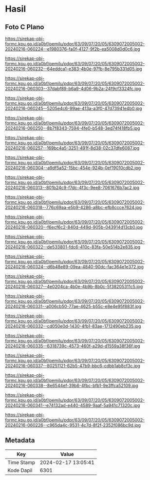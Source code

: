 # Hasil

## Foto C Plano

https://sirekap-obj-formc.kpu.go.id/a0bf/pemilu/pdpr/63/09/07/20/05/6309072005002-20240216-060224--e1980376-fa0f-4127-9f2b-ea5008d0d0c6.jpg

https://sirekap-obj-formc.kpu.go.id/a0bf/pemilu/pdpr/63/09/07/20/05/6309072005002-20240216-060232--64eddca1-e383-4b0e-97fb-8e795b331d05.jpg

https://sirekap-obj-formc.kpu.go.id/a0bf/pemilu/pdpr/63/09/07/20/05/6309072005002-20240216-060303--37dabf89-b6a9-4d06-9b2a-24f9cf3324fc.jpg

https://sirekap-obj-formc.kpu.go.id/a0bf/pemilu/pdpr/63/09/07/20/05/6309072005002-20240216-060245--5205e4c6-99ae-413a-a3f0-47d73941e4b0.jpg

https://sirekap-obj-formc.kpu.go.id/a0bf/pemilu/pdpr/63/09/07/20/05/6309072005002-20240216-060250--8b7f8343-7594-4fe0-b548-3ed74f418fb5.jpg

https://sirekap-obj-formc.kpu.go.id/a0bf/pemilu/pdpr/63/09/07/20/05/6309072005002-20240216-060257--169bc4a5-3251-491f-8d38-02c37dfe6087.jpg

https://sirekap-obj-formc.kpu.go.id/a0bf/pemilu/pdpr/63/09/07/20/05/6309072005002-20240216-060304--a9df5a52-15bc-454e-924b-0ef19010cdb2.jpg

https://sirekap-obj-formc.kpu.go.id/a0bf/pemilu/pdpr/63/09/07/20/05/6309072005002-20240216-060313--801b24c9-f7dc-4f3c-9ee8-7061676b7ac2.jpg

https://sirekap-obj-formc.kpu.go.id/a0bf/pemilu/pdpr/63/09/07/20/05/6309072005002-20240216-060318--776c69aa-e5b9-4286-a8bc-efb8ccce7624.jpg

https://sirekap-obj-formc.kpu.go.id/a0bf/pemilu/pdpr/63/09/07/20/05/6309072005002-20240216-060320--f6ecf6c2-840d-449d-905b-043914d13cb0.jpg

https://sirekap-obj-formc.kpu.go.id/a0bf/pemilu/pdpr/63/09/07/20/05/6309072005002-20240216-060322--de533801-fdc6-410c-83fa-50e514b2e835.jpg

https://sirekap-obj-formc.kpu.go.id/a0bf/pemilu/pdpr/63/09/07/20/05/6309072005002-20240216-060324--d6b48e89-09ea-4840-90dc-fac364e1e372.jpg

https://sirekap-obj-formc.kpu.go.id/a0bf/pemilu/pdpr/63/09/07/20/05/6309072005002-20240216-060327--4e0204ca-4b0e-4b9b-8b0c-5f38205311c5.jpg

https://sirekap-obj-formc.kpu.go.id/a0bf/pemilu/pdpr/63/09/07/20/05/6309072005002-20240216-060331--a006cb50-77ae-4625-b55c-e8e4e95f883f.jpg

https://sirekap-obj-formc.kpu.go.id/a0bf/pemilu/pdpr/63/09/07/20/05/6309072005002-20240216-060332--cd050e0d-1430-4fb1-83ae-1712490eb235.jpg

https://sirekap-obj-formc.kpu.go.id/a0bf/pemilu/pdpr/63/09/07/20/05/6309072005002-20240216-060335--6318739c-4573-460f-a29d-d1559a38f36f.jpg

https://sirekap-obj-formc.kpu.go.id/a0bf/pemilu/pdpr/63/09/07/20/05/6309072005002-20240216-060337--80251121-62b5-47b9-bbc6-cdbb1ab8cf3c.jpg

https://sirekap-obj-formc.kpu.go.id/a0bf/pemilu/pdpr/63/09/07/20/05/6309072005002-20240216-060338--8e6544ef-39b6-4fbc-bfb1-9e3ffca52109.jpg

https://sirekap-obj-formc.kpu.go.id/a0bf/pemilu/pdpr/63/09/07/20/05/6309072005002-20240216-060341--e74132ad-e440-4589-9aaf-5a941c71320c.jpg

https://sirekap-obj-formc.kpu.go.id/a0bf/pemilu/pdpr/63/09/07/20/05/6309072005002-20240216-060226--c965da4c-9531-4c7d-8f2f-2352f086bc9d.jpg


## Metadata

| Key        | Value               |
| ---------- | ------------------- |
| Time Stamp | 2024-02-17 13:05:41 |
| Kode Dapil | 6301                |



